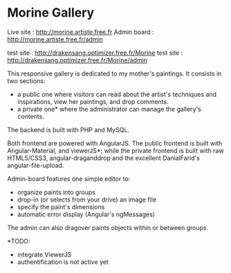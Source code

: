 # Morine Gallery

Live site : http://morine.artiste.free.fr
Admin board : http://morine.artiste.free.fr/admin

test site : http://drakensang.optimizer.free.fr/Morine
test site : http://drakensang.optimizer.free.fr/Morine/admin


This responsive gallery is dedicated to my mother's paintings. It consists in two sections:
- a public one where visitors can read about the artist's techniques and inspirations, view her paintings, and drop comments.
- a private one* where the administrator can manage the gallery's contents.


The backend is built with PHP and MySQL.

Both frontend are powered with AngularJS.
The public frontend is built with Angular-Material, and viewerJS*;
while the private frontend is built with raw HTML5/CSS3, angular-draganddrop and the excellent DanialFarid's angular-file-upload.


Admin-board features one simple editor to:
- organize paints into groups
- drop-in (or selects from your drive) an image file
- specify the paint's dimensions
- automatic error display (Angular's ngMessages)

The admin can also dragover paints objects within or between groups.


*TODO:
- integrate ViewerJS
- authentification is not active yet
